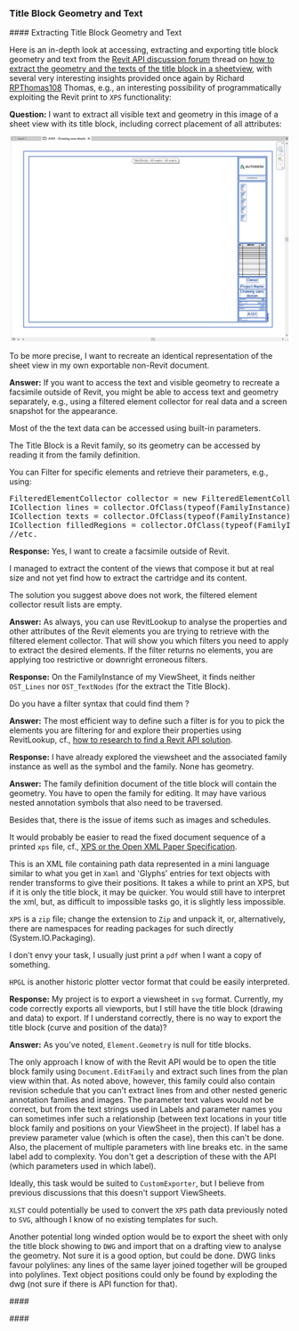 <head>
<meta http-equiv="Content-Type" content="text/html; charset=utf-8">
<link rel="stylesheet" type="text/css" href="bc.css">
<script src="https://cdn.rawgit.com/google/code-prettify/master/loader/run_prettify.js" type="text/javascript"></script>
</head>

<!---

- how to extract the geometry and the texts of the title block in a sheetview?
  https://forums.autodesk.com/t5/revit-api-forum/how-to-extract-the-geometry-and-the-texts-of-the-title-block-in/m-p/9998687
  /a/doc/revit/tbc/git/a/img/pm_sheet_view_text_geom.jpg
  [XPS or the Open XML Paper Specification] https://en.wikipedia.org/wiki/Open_XML_Paper_Specification

- The human side of AI for chess
  https://www.microsoft.com/en-us/research/blog/the-human-side-of-ai-for-chess/

- An Engineering Argument for Basic Income
  https://scottsantens.com/engineering-argument-for-unconditional-universal-basic-income-ubi-fault-tolerance-graceful-failure-redundancy
  Utilizing fault-tolerant design in critical life support systems

- Assessing Mandatory Stay‐at‐Home and Business Closure Effects on the Spread of COVID‐19
  https://onlinelibrary.wiley.com/doi/10.1111/eci.13484

- Stanford Studie mit Top Medizin-Wissenschaftler Ioannidis zeigt keinen Nutzen von Lockdowns
  https://tkp.at/2021/01/11/stanford-studie-mit-top-medizin-wissenschaftler-ioannidis-zeigt-keinen-nutzen-von-lockdowns/

twitter:

 the #RevitAPI @AutodeskForge @AutodeskRevit #bim #DynamoBim #ForgeDevCon 

&ndash; 
...

linkedin:

#bim #DynamoBim #ForgeDevCon #Revit #API #IFC #SDK #AI #VisualStudio #Autodesk #AEC #adsk 

the [Revit API discussion forum](http://forums.autodesk.com/t5/revit-api-forum/bd-p/160) thread

<center>
<img src="img/" alt="" title="" width="600"/>
<p style="font-size: 80%; font-style:italic"></p>
<p style="font-size: 80%; font-style:italic">
<a href=""></a>
</p>
</center>

-->

### Title Block Geometry and Text

####<a name="2"></a> Extracting Title Block Geometry and Text

Here is an in-depth look at accessing, extracting and exporting title block geometry and text from 
the [Revit API discussion forum](http://forums.autodesk.com/t5/revit-api-forum/bd-p/160) thread
on [how to extract the geometry and the texts of the title block in a sheetview](https://forums.autodesk.com/t5/revit-api-forum/how-to-extract-the-geometry-and-the-texts-of-the-title-block-in/m-p/9998687),
with several very interesting insights provided once again by 
Richard [RPThomas108](https://forums.autodesk.com/t5/user/viewprofilepage/user-id/1035859) Thomas,
e.g., an interesting possibility of programmatically exploiting the Revit print to `XPS` functionality:

**Question:** I want to extract all visible text and geometry in this image of a sheet view with its title block, including correct placement of all attributes:

<center>
<img src="img/pm_sheet_view_text_geom.jpg" alt="Sheet view title block geometry and text" title="Sheet view title block geometry and text" width="500"/> <!-- 1154 -->
</center>

To be more precise, I want to recreate an identical representation of the sheet view in my own exportable non-Revit document.

**Answer:** If you want to access the text and visible geometry to recreate a facsimile outside of Revit, you might be able to access text and geometry separately, e.g., using a filtered element collector for real data and a screen snapshot for the appearance.

Most of the the text data can be accessed using built-in parameters.

The Title Block is a Revit family, so its geometry can be accessed by reading it from the family definition.

You can Filter for specific elements and retrieve their parameters, e.g., using:

<pre class="code">
FilteredElementCollector collector = new FilteredElementCollector(document);
ICollection<Element> lines = collector.OfClass(typeof(FamilyInstance)).OfCategory(BuiltInCategory.OST_Lines).ToElements();
ICollection<Element> texts = collector.OfClass(typeof(FamilyInstance)).OfCategory(BuiltInCategory.OST_TextNotes).ToElements();
ICollection<Element> filledRegions = collector.OfClass(typeof(FamilyInstance)).OfCategory(BuiltInCategory.OST_FilledRegion).ToElements();
//etc.
</pre>

**Response:** Yes, I want to create a facsimile outside of Revit.

I managed to extract the content of the views that compose it but at real size and not yet find how to extract the cartridge and its content.

The solution you suggest above does not work, the filtered element collector result lists are empty.

**Answer:** As always, you can use RevitLookup to analyse the properties and other attributes of the Revit elements you are trying to retrieve with the filtered element collector.
That will show you which filters you need to apply to extract the desired elements.
If the filter returns no elements, you are applying too restrictive or downright erroneous filters.

**Response:** On the FamilyInstance of my ViewSheet, it finds neither `OST_Lines` nor `OST_TextNodes` (for the extract the Title Block).

Do you have a filter syntax that could find them ?

**Answer:** The most efficient way to define such a filter is for you to pick the elements you are filtering for and explore their properties using RevitLookup, cf., [how to research to find a Revit API solution](https://thebuildingcoder.typepad.com/blog/2017/01/virtues-of-reproduction-research-mep-settings-ontology.html#3).

**Response:** I have already explored the viewsheet and the associated family instance as well as the symbol and the family.
None has geometry.

**Answer:** The family definition document of the title block will contain the geometry.
You have to open the family for editing.
It may have various nested annotation symbols that also need to be traversed.

Besides that, there is the issue of items such as images and schedules.

It would probably be easier to read the fixed document sequence of a printed `xps` file, cf.,
[XPS or the Open XML Paper Specification](https://en.wikipedia.org/wiki/Open_XML_Paper_Specification).

This is an XML file containing path data represented in a mini language similar to what you get in `Xaml` and 'Glyphs' entries for text objects with render transforms to give their positions.
It takes a while to print an XPS, but if it is only the title block, it may be quicker.
You would still have to interpret the xml, but, as difficult to impossible tasks go, it is slightly less impossible.

`XPS` is a `zip` file; change the extension to `Zip` and unpack it, or, alternatively, there are namespaces for reading packages for such directly (System.IO.Packaging).

I don't envy your task, I usually just print a `pdf` when I want a copy of something.

`HPGL` is another historic plotter vector format that could be easily interpreted.

**Response:** My project is to export a viewsheet in `svg` format.
Currently, my code correctly exports all viewports, but I still have the title block (drawing and data) to export.
If I understand correctly, there is no way to export the title block (curve and position of the data)?

**Answer:** As you've noted, `Element.Geometry` is null for title blocks.

The only approach I know of with the Revit API would be to open the title block family using `Document.EditFamily` and extract such lines from the plan view within that. As noted above, however, this family could also contain revision schedule that you can't extract lines from and other nested generic annotation families and images. The parameter text values would not be correct, but from the text strings used in Labels and parameter names you can sometimes infer such a relationship (between text locations in your title block family and positions on your ViewSheet in the project). If label has a preview parameter value (which is often the case), then this can't be done. Also, the placement of multiple parameters with line breaks etc. in the same label add to complexity. You don't get a description of these with the API (which parameters used in which label).

Ideally, this task would be suited to `CustomExporter`, but I believe from previous discussions that this doesn't support ViewSheets.

`XLST` could potentially be used to convert the `XPS` path data previously noted to `SVG`, although I know of no existing templates for such.

Another potential long winded option would be to export the sheet with only the title block showing to `DWG` and import that on a drafting view to analyse the geometry. Not sure it is a good option, but could be done. DWG links favour polylines: any lines of the same layer joined together will be grouped into polylines. Text object positions could only be found by exploding the dwg (not sure if there is API function for that).


####<a name="3"></a>

####<a name="4"></a> 
